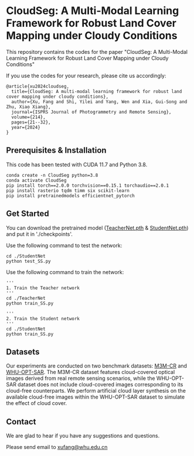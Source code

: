 # CloudSeg: A Multi-Modal Learning Framework for Robust Land Cover Mapping under Cloudy Conditions

This repository contains the codes for the paper "CloudSeg: A Multi-Modal Learning Framework for Robust Land Cover Mapping under Cloudy Conditions" 


If you use the codes for your research, please cite us accordingly:

```
@article{xu2024cloudseg,
  title={CloudSeg: A multi-modal learning framework for robust land cover mapping under cloudy conditions},
  author={Xu, Fang and Shi, Yilei and Yang, Wen and Xia, Gui-Song and Zhu, Xiao Xiang},
  journal={ISPRS Journal of Photogrammetry and Remote Sensing},
  volume={214},
  pages={21--32},
  year={2024}
}
```

## Prerequisites & Installation

This code has been tested with CUDA 11.7 and Python 3.8.

```
conda create -n CloudSeg python=3.8
conda activate CloudSeg
pip install torch==2.0.0 torchvision==0.15.1 torchaudio==2.0.1
pip install rasterio tqdm timm six scikit-learn
pip install pretrainedmodels efficientnet_pytorch
```

## Get Started
You can download the pretrained model ([TeacherNet.pth](https://drive.google.com/file/d/1aOGPRHEEtDXI6i-v9VQ-1Jo_Shhkmgme/view?usp=sharing) & [StudentNet.pth](https://drive.google.com/file/d/1msTLO7JJY67uhOAs9fsRjwpL3ta3Eoki/view?usp=sharing)) and put it in './checkpoints'.

Use the following command to test the network:
```
cd ./StudentNet
python test_SS.py
```
Use the following command to train the network:
```
'''
1. Train the Teacher network 
'''
cd ./TeacherNet
python train_SS.py

'''
2. Train the Student network 
'''
cd ./StudentNet
python train_SS.py
```

## Datasets
Our experiments are conducted on two benchmark datasets: [M3M-CR](https://github.com/zhu-xlab/M3R-CR) and [WHU-OPT-SAR](https://github.com/AmberHen/WHU-OPT-SAR-dataset). The M3M-CR dataset features cloud-covered optical images derived from real remote sensing scenarios, while the WHU-OPT-SAR dataset does not include cloud-covered images corresponding to its cloud-free counterparts. We perform artificial cloud layer synthesis on the available cloud-free images within the WHU-OPT-SAR dataset to simulate the effect of cloud cover.

## Contact

We are glad to hear if you have any suggestions and questions.

Please send email to xufang@whu.edu.cn
